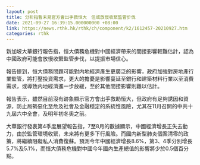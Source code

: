 ```yaml
---
layout: post
title: 分析指暫未見官方會出手救恒大　但或放慢收緊監管步伐
date: 2021-09-27 16:39:15.000000000 +08:00
link: https://news.rthk.hk/rthk/ch/component/k2/1612457-20210927.htm
categories: rthk
---
```


新加坡大華銀行報告指，恒大債務危機對中國經濟帶来的間接影響較難估計，認為中國政府可能會放慢收緊監管步伐，以提振市場信心。

報告提到，恒大債務問題可能對内地經濟產生更廣泛的影響，政府加強對房地產行業監管，將打壓投資需求，更大的擔憂是影響蔓延至銀行和建築材料行業以至消費需求，或導致内地經濟進一步放緩，至於其他間接影響則難以估計。

報告表示，雖然目前沒有跡象顯示官方會出手救助恒大，但政府有足夠誘因和資源，防止局勢惡化至危及社會及金融穩定的系統性風險，尤其在11月召開的中共十九屆六中全會，及明年初冬奧之前。

大華銀行發表第4季度展望報告指，7至8月的數據顯示，中國經濟增長正失去動力，由於監管環境收緊，未来將有更多下行風險。而國内新型肺炎個案清零的政策，將繼續阻礙私人消費復蘇。預測今年中國經濟增長8.6%，第3、4季分別增長5.7%及5.1%，而恒大債務危機對中國今年國內生產總值的影響將少於0.5個百分點。
